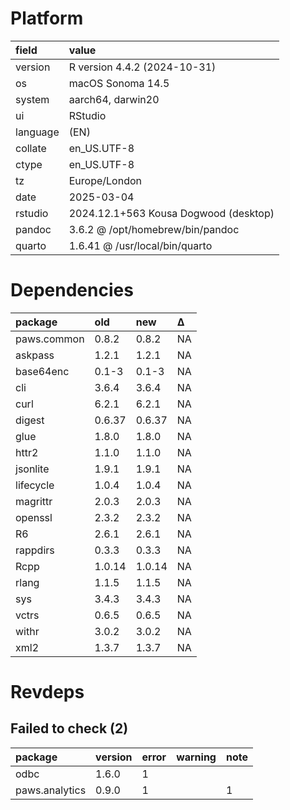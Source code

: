 # Platform

|field    |value                                 |
|:--------|:-------------------------------------|
|version  |R version 4.4.2 (2024-10-31)          |
|os       |macOS Sonoma 14.5                     |
|system   |aarch64, darwin20                     |
|ui       |RStudio                               |
|language |(EN)                                  |
|collate  |en_US.UTF-8                           |
|ctype    |en_US.UTF-8                           |
|tz       |Europe/London                         |
|date     |2025-03-04                            |
|rstudio  |2024.12.1+563 Kousa Dogwood (desktop) |
|pandoc   |3.6.2 @ /opt/homebrew/bin/pandoc      |
|quarto   |1.6.41 @ /usr/local/bin/quarto        |

# Dependencies

|package     |old    |new    |Δ  |
|:-----------|:------|:------|:--|
|paws.common |0.8.2  |0.8.2  |NA |
|askpass     |1.2.1  |1.2.1  |NA |
|base64enc   |0.1-3  |0.1-3  |NA |
|cli         |3.6.4  |3.6.4  |NA |
|curl        |6.2.1  |6.2.1  |NA |
|digest      |0.6.37 |0.6.37 |NA |
|glue        |1.8.0  |1.8.0  |NA |
|httr2       |1.1.0  |1.1.0  |NA |
|jsonlite    |1.9.1  |1.9.1  |NA |
|lifecycle   |1.0.4  |1.0.4  |NA |
|magrittr    |2.0.3  |2.0.3  |NA |
|openssl     |2.3.2  |2.3.2  |NA |
|R6          |2.6.1  |2.6.1  |NA |
|rappdirs    |0.3.3  |0.3.3  |NA |
|Rcpp        |1.0.14 |1.0.14 |NA |
|rlang       |1.1.5  |1.1.5  |NA |
|sys         |3.4.3  |3.4.3  |NA |
|vctrs       |0.6.5  |0.6.5  |NA |
|withr       |3.0.2  |3.0.2  |NA |
|xml2        |1.3.7  |1.3.7  |NA |

# Revdeps

## Failed to check (2)

|package        |version |error |warning |note |
|:--------------|:-------|:-----|:-------|:----|
|odbc           |1.6.0   |1     |        |     |
|paws.analytics |0.9.0   |1     |        |1    |

